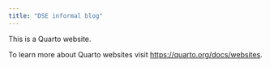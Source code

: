```yaml
---
title: "DSE informal blog"
---
```


This is a Quarto website.

To learn more about Quarto websites visit <https://quarto.org/docs/websites>.
